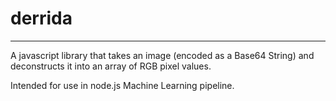 # derrida
* * *
A javascript library that takes an image (encoded as a Base64 String) and deconstructs it into an array of RGB pixel values.

Intended for use in node.js Machine Learning pipeline.

